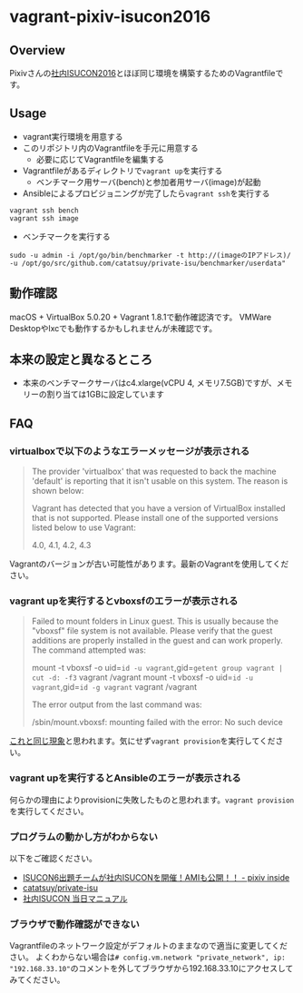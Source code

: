# vagrant-pixiv-isucon2016

## Overview

Pixivさんの[社内ISUCON2016](https://github.com/catatsuy/private-isu)とほぼ同じ環境を構築するためのVagrantfileです。

## Usage

- vagrant実行環境を用意する
- このリポジトリ内のVagrantfileを手元に用意する
  - 必要に応じてVagrantfileを編集する
- Vagrantfileがあるディレクトリで`vagrant up`を実行する
  - ベンチマーク用サーバ(bench)と参加者用サーバ(image)が起動
- Ansibleによるプロビジョニングが完了したら`vagrant ssh`を実行する
```
vagrant ssh bench
vagrant ssh image
```
- ベンチマークを実行する
```
sudo -u admin -i /opt/go/bin/benchmarker -t http://(imageのIPアドレス)/ -u /opt/go/src/github.com/catatsuy/private-isu/benchmarker/userdata"
```
## 動作確認

macOS + VirtualBox 5.0.20 + Vagrant 1.8.1で動作確認済です。
VMWare Desktopやlxcでも動作するかもしれませんが未確認です。

## 本来の設定と異なるところ

- 本来のベンチマークサーバはc4.xlarge(vCPU 4, メモリ7.5GB)ですが、メモリーの割り当ては1GBに設定しています

## FAQ

### virtualboxで以下のようなエラーメッセージが表示される

> The provider 'virtualbox' that was requested to back the machine
> 'default' is reporting that it isn't usable on this system. The
> reason is shown below:
> 
> Vagrant has detected that you have a version of VirtualBox installed
> that is not supported. Please install one of the supported versions
> listed below to use Vagrant:
> 
> 4.0, 4.1, 4.2, 4.3

Vagrantのバージョンが古い可能性があります。最新のVagrantを使用してください。

### vagrant upを実行するとvboxsfのエラーが表示される

> Failed to mount folders in Linux guest. This is usually because
> the "vboxsf" file system is not available. Please verify that
> the guest additions are properly installed in the guest and
> can work properly. The command attempted was:
> 
> mount -t vboxsf -o uid=`id -u vagrant`,gid=`getent group vagrant | cut -d: -f3` vagrant /vagrant
> mount -t vboxsf -o uid=`id -u vagrant`,gid=`id -g vagrant` vagrant /vagrant
> 
> The error output from the last command was:
> 
> /sbin/mount.vboxsf: mounting failed with the error: No such device

[これと同じ現象](http://qiita.com/hapicky/items/a7f9d56588f96d005fad)と思われます。気にせず`vagrant provision`を実行してください。

### vagrant upを実行するとAnsibleのエラーが表示される

何らかの理由によりprovisionに失敗したものと思われます。`vagrant provision`を実行してください。

### プログラムの動かし方がわからない

以下をご確認ください。

- [ISUCON6出題チームが社内ISUCONを開催！AMIも公開！！ - pixiv inside](http://inside.pixiv.net/entry/2016/05/18/115206)
- [catatsuy/private-isu](https://github.com/catatsuy/private-isu)
- [社内ISUCON 当日マニュアル](https://github.com/catatsuy/private-isu/blob/master/manual.md)

### ブラウザで動作確認ができない

Vagrantfileのネットワーク設定がデフォルトのままなので適当に変更してください。
よくわからない場合は`# config.vm.network "private_network", ip: "192.168.33.10"`のコメントを外してブラウザから192.168.33.10にアクセスしてみてください。
